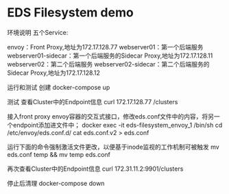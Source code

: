 # EDS Filesystem demo
环境说明
五个Service:

envoy：Front Proxy,地址为172.17.128.77 
webserver01：第一个后端服务 
webserver01-sidecar：第一个后端服务的Sidecar Proxy,地址为172.17.128.11 
webserver02：第二个后端服务 
webserver02-sidecar：第二个后端服务的Sidecar Proxy,地址为172.17.128.12

运行和测试
创建
docker-compose up

测试
查看Cluster中的Endpoint信息
curl 172.17.128.77 /clusters

接入front proxy envoy容器的交互式接口，修改eds.conf文件中的内容，将另一个endpoint添加进文件中；
docker exec -it eds-filesystem_envoy_1 /bin/sh
cd /etc/envoy/eds.conf.d/
cat eds.conf.v2 > eds.conf

运行下面的命令强制激活文件更改，以便基于inode监视的工作机制可被触发
mv eds.conf temp && mv temp eds.conf

再次查看Cluster中的Endpoint信息
curl 172.31.11.2:9901/clusters

停止后清理
docker-compose down

